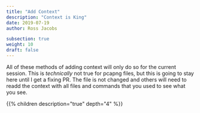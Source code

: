 ```yaml
---
title: "Add Context"
description: "Context is King"
date: 2019-07-19
author: Ross Jacobs

subsection: true
weight: 10
draft: false
---
```


All of these methods of adding context will only do so for the current session.
This is *technically* not true for pcapng files, but this is going to stay here until I get a fixing PR.
The file is not changed and others will need to readd the context
with all files and commands that you used to see what you see.

{{% children description="true" depth="4" %}}
